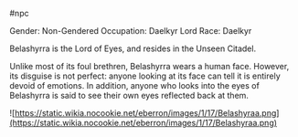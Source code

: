 #npc 

Gender: Non-Gendered
Occupation: Daelkyr Lord
Race: Daelkyr

Belashyrra is the Lord of Eyes, and resides in the Unseen Citadel.

Unlike most of its foul brethren, Belashyrra wears a human face. However, its disguise is not perfect: anyone looking at its face can tell it is entirely devoid of emotions. In addition, anyone who looks into the eyes of Belashyrra is said to see their own eyes reflected back at them.

![https://static.wikia.nocookie.net/eberron/images/1/17/Belashyraa.png](https://static.wikia.nocookie.net/eberron/images/1/17/Belashyraa.png)